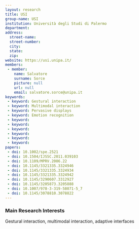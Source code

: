 ```yaml
---
layout: research
title: USI
group-name: USI
institution: Università degli Studi di Palermo
department: 
address: 
  street-name: 
  street-number: 
  city: 
  state: 
  zip: 
website: https://usi.unipa.it/
members: 
 - member: 
    name: Salvatore
    surname: Sorce
    picture: null
    url: null
    email: salvatore.sorce@unipa.it
keywords: 
 - keyword: Gestural interaction
 - keyword: Multimodal interaction
 - keyword: Pervasive displays
 - keyword: Emotion recognition
 - keyword: 
 - keyword: 
 - keyword: 
 - keyword: 
 - keyword: 
 - keyword: 
papers: 
 - doi: 10.1002/spe.2521
 - doi: 10.1504/IJSSC.2011.039103
 - doi: 10.1109/MPRV.2006.22
 - doi: 10.1145/3321335.3324946
 - doi: 10.1145/3321335.3324934
 - doi: 10.1145/3321335.3324942
 - doi: 10.1145/3290607.3312927
 - doi: 10.1145/3205873.3205888
 - doi: 10.1007/978-3-319-58071-5_7
 - doi: 10.1145/3078810.3078822
---
```



### Main Research Interests
Gestural interaction, multimodal interaction, adaptive interfaces